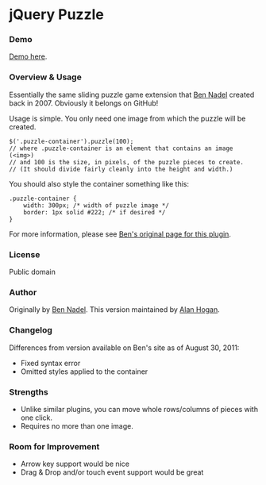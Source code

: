 jQuery Puzzle
===

### Demo

[Demo here](http://jsfiddle.net/alanhogan/tRmkx/).

### Overview & Usage

Essentially the same sliding puzzle game extension that [Ben Nadel](http://www.bennadel.com/blog/1009-jQuery-Demo-Creating-A-Sliding-Image-Puzzle-Plug-In.htm) created back in 2007. Obviously it belongs on GitHub!

Usage is simple. You only need one image from which the puzzle will be created.

    $('.puzzle-container').puzzle(100);
    // where .puzzle-container is an element that contains an image (<img>)
    // and 100 is the size, in pixels, of the puzzle pieces to create.
    // (It should divide fairly cleanly into the height and width.)

You should also style the container something like this:

    .puzzle-container {
        width: 300px; /* width of puzzle image */
        border: 1px solid #222; /* if desired */
    }

For more information, please see [Ben's original page for this plugin][1].

### License

Public domain

### Author

Originally by [Ben Nadel](http://www.bennadel.com/).
This version maintained by [Alan Hogan](http://alanhogan.com/).

### Changelog

Differences from version available on Ben's site as of August 30, 2011:

- Fixed syntax error
- Omitted styles applied to the container

### Strengths

- Unlike similar plugins, you can move whole rows/columns of pieces with one click.
- Requires no more than one image.

### Room for Improvement

- Arrow key support would be nice
- Drag & Drop and/or touch event support would be great

[1]: http://www.bennadel.com/blog/1009-jQuery-Demo-Creating-A-Sliding-Image-Puzzle-Plug-In.htm

